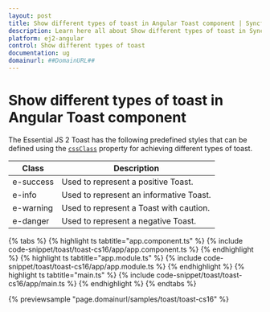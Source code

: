 ```yaml
---
layout: post
title: Show different types of toast in Angular Toast component | Syncfusion
description: Learn here all about Show different types of toast in Syncfusion Angular Toast component of Syncfusion Essential JS 2 and more.
platform: ej2-angular
control: Show different types of toast 
documentation: ug
domainurl: ##DomainURL##
---
```


# Show different types of toast in Angular Toast component

The Essential JS 2 Toast has the following predefined styles that can be defined using the [`cssClass`](https://ej2.syncfusion.com/angular/documentation/api/toast#cssclass) property for achieving different types of toast.

| Class | Description |
| -------- | -------- |
| e-success | Used to represent a positive Toast. |
| e-info |  Used to represent an informative Toast. |
| e-warning | Used to represent a Toast with caution. |
| e-danger | Used to represent a negative Toast. |

{% tabs %}
{% highlight ts tabtitle="app.component.ts" %}
{% include code-snippet/toast/toast-cs16/app/app.component.ts %}
{% endhighlight %}
{% highlight ts tabtitle="app.module.ts" %}
{% include code-snippet/toast/toast-cs16/app/app.module.ts %}
{% endhighlight %}
{% highlight ts tabtitle="main.ts" %}
{% include code-snippet/toast/toast-cs16/app/main.ts %}
{% endhighlight %}
{% endtabs %}
  
{% previewsample "page.domainurl/samples/toast/toast-cs16" %}
